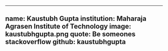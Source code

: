 ---
name: Kaustubh Gupta
institution: Maharaja Agrasen Institute of Technology
image: kaustubhgupta.png
quote: Be someones stackoverflow 
github: kaustubhgupta
------
